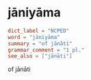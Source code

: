 # jāniyāma

``` toml
dict_label = "NCPED"
word = "jāniyāma"
summary = "of jānāti"
grammar_comment = "1 pl."
see_also = ["jānāti"]
```

of jānāti


